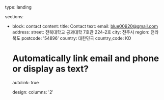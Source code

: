 
type: landing

sections:
  - block: contact
    content:
      title: Contact
      text:
      email: blue00920@gmail.com
      address:
        street: 전북대학교 공과대학 7호관  224-2호
        city: 전주시
        region: 전라북도
        postcode: '54896'
        country: 대한민국
        country_code: KO
    
      # Automatically link email and phone or display as text?
      autolink: true

       design:
       columns: '2'
